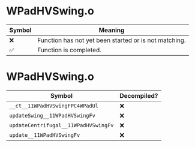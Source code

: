 # WPadHVSwing.o
| Symbol | Meaning 
| ------------- | ------------- 
| :x: | Function has not yet been started or is not matching. 
| :white_check_mark: | Function is completed. 


# WPadHVSwing.o
| Symbol | Decompiled? |
| ------------- | ------------- |
| `__ct__11WPadHVSwingFPC4WPadUl` | :x: |
| `updateSwing__11WPadHVSwingFv` | :x: |
| `updateCentrifugal__11WPadHVSwingFv` | :x: |
| `update__11WPadHVSwingFv` | :x: |
